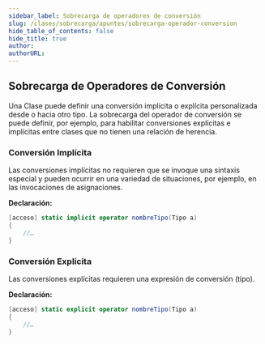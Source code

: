```yaml
---
sidebar_label: Sobrecarga de operadores de conversión
slug: /clases/sobrecarga/apuntes/sobrecarga-operador-conversion
hide_table_of_contents: false
hide_title: true
author: 
authorURL: 
---
```

## Sobrecarga de Operadores de Conversión

Una Clase puede definir una conversión implícita o explícita personalizada desde o hacia otro tipo. La sobrecarga del operador de conversión se puede definir, por ejemplo, para habilitar conversiones explícitas e implícitas entre clases que no tienen una relación de herencia.

### Conversión Implícita
Las conversiones implícitas no requieren que se invoque una sintaxis especial y pueden ocurrir en una variedad de situaciones, por ejemplo, en las invocaciones de asignaciones.

**Declaración:**
```csharp
[acceso] static implicit operator nombreTipo(Tipo a)
{
    //…
}
```

### Conversión Explícita
Las conversiones explícitas requieren una expresión de conversión (tipo).

**Declaración:**
```csharp
[acceso] static explicit operator nombreTipo(Tipo a)
{
    //…
}
```